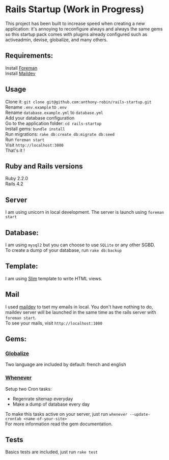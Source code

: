 Rails Startup (Work in Progress)
==============

This project has been built to increase speed when creating a new application: it's annoying to reconfigure always and always the same gems so this startup pack comes with plugins already configured such as activeadmin, devise, globalize, and many others.

Requirements:
------------
Install [Foreman](https://github.com/ddollar/foreman)  
Install [Maildev](https://github.com/djfarrelly/MailDev)  

Usage
-----
Clone it: `git clone git@github.com:anthony-robin/rails-startup.git`  
Rename `.env.example` to `.env`  
Rename `database.example.yml` to `database.yml`  
Add your database configuration  
Go to the application folder: `cd rails-startup`  
Install gems: `bundle install`  
Run migrations: `rake db:create db:migrate db:seed`  
Run `foreman start`  
Visit `http://localhost:3000`  
That's it !

Ruby and Rails versions
-----------------------
Ruby 2.2.0  
Rails 4.2

Server
------
I am using unicorn in local development. The server is launch using `foreman start`

Database:
---------
I am using `mysql2` but you can choose to use `SQLite` or any other SGBD.  
To create a dump of your database, run `rake db:backup`

Template:
--------
I am using [Slim](https://github.com/slim-template/slim-rails) template to write HTML views.

Mail
-----
I used [maildev](http://djfarrelly.github.io/MailDev/) to tset my emails in local. You don't have nothing to do, maildev server will be launched in the same time as the rails server with `foreman start`.  
To see your mails, visit `http://localhost:1080`

Gems:
-----
### [Globalize](https://github.com/globalize/globalize)
Two language are included by default: french and english  
  
### [Whenever](https://github.com/javan/whenever)
Setup two Cron tasks:
* Regenrate sitemap everyday
* Make a dump of database every day

To make this tasks active on your server, just run `whenever --update-crontab <name-of-your-site>`  
For more information read the gem documentation.


Tests
-----
Basics tests are included, just run `rake test`

